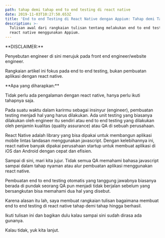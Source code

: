 ```yaml
---
path: tahap demi tahap end to end testing di react native
date: 2019-11-03T10:27:50.653Z
title: 'End to end Testing di React Native dengan Appium: Tahap demi Tahap'
description: >-
  Tulisan awal dari rangkaian tulisan tentang melakukan end to end testing di
  react native menggunakan Appium.
---
```

\*\*DISCLAIMER:\*\*

Penyebutan engineer di sini merujuk pada front end engineer/website engineer.

Rangkaian artikel ini fokus pada end to end testing, bukan pembuatan aplikasi dengan react native.



\*\*Apa yang diharapkan:\*\*

Tidak perlu ada pengalaman dengan react native, hanya perlu ikuti tahapnya saja.



Pada suatu waktu dalam karirmu sebagai insinyur (engineer), pembuatan testing menjadi hal yang harus dilakukan. Ada unit testing yang biasanya dilakukan oleh engineer itu sendiri atau end to end testing yang dilakukan oleh penjamin kualitas (quality assurance) atau QA di sebuah perusahaan.



React Native adalah library yang bisa dipakai untuk membangun aplikasi mobile lintas landasan menggunakan javascript. Dengan kelebihannya ini, react native banyak dipakai perusahaan startup untuk membuat aplikasi di iOS dan Android dengan cepat dan efisien.



Sampai di sini, mari kita jujur. Tidak semua QA memahami bahasa javascript sampai dalam tahap nyaman atau alur pembuatan aplikasi menggunakan react native.



Pembuatan end to end testing otomatis yang tanggung jawabnya biasanya berada di pundak seorang QA pun menjadi tidak berjalan sebelum yang bersangkutan bisa memahami dua hal yang disebut.



Karena alasan itu lah, saya membuat rangkaian tulisan bagaimana membuat end to end testing di react native tahap demi tahap hingga berhasil.



Ikuti tulisan ini dan bagikan dulu kalau sampai sini sudah dirasa ada gunanya.



Kalau tidak, yuk kita lanjut.
